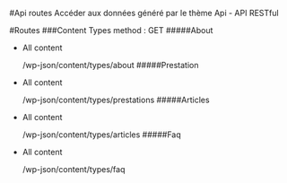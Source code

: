 #Api routes
   Accéder aux données généré par le thème Api - API RESTful 
   
#Routes
###Content Types method  :  GET
#####About
- All content 
    
    /wp-json/content/types/about
#####Prestation
- All content 
    
    /wp-json/content/types/prestations
 #####Articles
- All content 
    
    /wp-json/content/types/articles
 #####Faq
- All content 
    
    /wp-json/content/types/faq
 
 